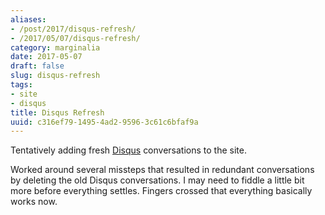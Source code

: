 ```yaml
---
aliases:
- /post/2017/disqus-refresh/
- /2017/05/07/disqus-refresh/
category: marginalia
date: 2017-05-07
draft: false
slug: disqus-refresh
tags:
- site
- disqus
title: Disqus Refresh
uuid: c316ef79-1495-4ad2-9596-3c61c6bfaf9a
---
```


[Disqus]: https://disqus.com/

Tentatively adding fresh [Disqus][] conversations to the site.

Worked around several missteps that resulted in redundant conversations by deleting the old Disqus conversations.
I may need to fiddle a little bit more before everything settles.
Fingers crossed that everything basically works now.